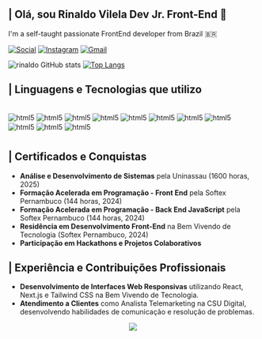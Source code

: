 ## | Olá, sou Rinaldo Vilela Dev Jr. Front-End 👋

I'm a self-taught passionate FrontEnd developer from Brazil :brazil:

[![Social](https://img.shields.io/badge/LinkedIn-0077B5?style=for-the-badge&logo=linkedin&logoColor=white)](https://www.linkedin.com/in/rinaldo-alves-28847a194/)
[![Instagram](https://img.shields.io/badge/Instagram-E4405F?style=for-the-badge&logo=instagram&logoColor=white)](https://www.instagram.com/rinaldovilela/)
[![Gmail](https://img.shields.io/badge/Gmail-D14836?style=for-the-badge&logo=gmail&logoColor=white)](mailto:rinaldoalvesvilela@hotmail.com)

![rinaldo GitHub stats](https://github-readme-stats.vercel.app/api?username=rinaldovilela&show_icons=true&theme=dracula)
[![Top Langs](https://github-readme-stats.vercel.app/api/top-langs/?username=rinaldovilela&layout=compact&theme=dracula)](https://github.com/rinaldovilela/github-readme-stats)

## | Linguagens e Tecnologias que utilizo

<div style="display: inline_block"><br/>
  <img align="center" alt="html5" src="https://img.shields.io/badge/JavaScript-F7DF1E?style=for-the-badge&logo=javascript&logoColor=black" />
  <img align="center" alt="html5" src="https://img.shields.io/badge/TypeScript-007ACC?style=for-the-badge&logo=typescript&logoColor=white" />
  <img align="center" alt="html5" src="https://img.shields.io/badge/React-20232A?style=for-the-badge&logo=react&logoColor=61DAFB"/>
  <img align="center" alt="html5" src="https://img.shields.io/badge/HTML5-E34F26?style=for-the-badge&logo=html5&logoColor=white" />
  <img align="center" alt="html5" src="https://img.shields.io/badge/CSS-239120?&style=for-the-badge&logo=css3&logoColor=white" />
  <img align="center" alt="html5" src="https://img.shields.io/badge/Sass-CC6699?style=for-the-badge&logo=sass&logoColor=white"/>
  <img align="center" alt="html5" src="https://img.shields.io/badge/Tailwind_CSS-38B2AC?style=for-the-badge&logo=tailwind-css&logoColor=white"/>
  <img align="center" alt="html5" src="https://img.shields.io/badge/Node.js-43853D?style=for-the-badge&logo=node.js&logoColor=white" />
  <img align="center" alt="html5" src="https://img.shields.io/badge/Python-14354C?style=for-the-badge&logo=python&logoColor=white" />
  <img align="center" alt="html5" src="https://img.shields.io/badge/-MongoDB-13aa52?style=for-the-badge&logo=mongodb&logoColor=white" />
  <img align="center" alt="html5" src="https://img.shields.io/badge/-SQL-000?&logo=MySQL&logoColor=4479A1" />

</div>

#

## | Certificados e Conquistas

- **Análise e Desenvolvimento de Sistemas** pela Uninassau (1600 horas, 2025)
- **Formação Acelerada em Programação - Front End** pela Softex Pernambuco (144 horas, 2024)
- **Formação Acelerada em Programação - Back End JavaScript** pela Softex Pernambuco (144 horas, 2024)
- **Residência em Desenvolvimento Front-End** na Bem Vivendo de Tecnologia (Softex Pernambuco, 2024)
- **Participação em Hackathons e Projetos Colaborativos**

## | Experiência e Contribuições Profissionais

- **Desenvolvimento de Interfaces Web Responsivas** utilizando React, Next.js e Tailwind CSS  na Bem Vivendo de Tecnologia.
- **Atendimento a Clientes** como Analista Telemarketing na CSU Digital, desenvolvendo habilidades de comunicação e resolução de problemas.


<p align="center">   <img alingn="center" src="https://profile-counter.glitch.me/rinaldovilela/count.svg" /></p>



